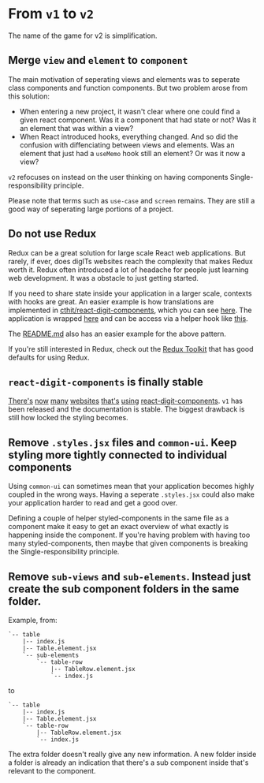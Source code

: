 # From `v1` to `v2`

The name of the game for v2 is simplification. 

## Merge `view` and `element` to `component`

The main motivation of seperating views and elements was to seperate class components and function components. But two problem arose from this solution:

* When entering a new project, it wasn't clear where one could find a given react component. Was it a component that had state or not? Was it an element that was within a view? 
* When React introduced hooks, everything changed. And so did the confusion with diffenciating between views and elements. Was an element that just had a `useMemo` hook still an element? Or was it now a view?

`v2` refocuses on instead on the user thinking on having components Single-responsibility principle. 

Please note that terms such as `use-case` and `screen` remains. They are still a good way of seperating large portions of a project.

## Do not use Redux

Redux can be a great solution for large scale React web applications. But rarely, if ever, does digITs websites reach the complexity that makes Redux worth it. Redux often introduced a lot of headache for people just learning web development. It was a obstacle to just getting started.

If you need to share state inside your application in a larger scale, contexts with hooks are great. An easier example is how translations are implemented in [cthit/react-digit-components](https://github.com/cthit/react-digit-components), which you can see [here](https://github.com/cthit/react-digit-components/blob/ab8a912df0cd63e59d24e7e848cabd477b0826ba/src/contexts/DigitTranslationsContext.js). The application is wrapped [here](https://github.com/cthit/react-digit-components/blob/ab8a912df0cd63e59d24e7e848cabd477b0826ba/src/declaratives/digit-providers/DigitProviders.declarative.jsx#L60) and can be access via a helper hook like [this](https://github.com/cthit/react-digit-components/blob/ab8a912df0cd63e59d24e7e848cabd477b0826ba/src/hooks/use-digit-translations.js#L24).

The [README.md](README.md) also has an easier example for the above pattern.

If you're still interested in Redux, check out the [Redux Toolkit](https://redux-toolkit.js.org/) that has good defaults for using Redux.

## `react-digit-components` is finally stable

[There's](https://mat.chalmers.it) [now](https://gamma.chalmers.it) [many](https://findit.chalmers.it) [websites](https://songbook.chalmers.it) [that's](https://suggestit.chalmers.it) [using](https://linkit.chalmers.it) [react-digit-components](https://eatit.chalmers.it). `v1` has been released and the documentation is stable. The biggest drawback is still how locked the styling becomes.

## Remove `.styles.jsx` files and `common-ui`. Keep styling more tightly connected to individual components

Using `common-ui` can sometimes mean that your application becomes highly coupled in the wrong ways. Having a seperate `.styles.jsx` could also make your application harder to read and get a good over. 

Defining a couple of helper styled-components in the same file as a component make it easy to get an exact overview of what exactly is happening inside the component. If you're having problem with having too many styled-components, then maybe that given components is breaking the Single-responsibility principle.

## Remove `sub-views` and `sub-elements`. Instead just create the sub component folders in the same folder.

Example, from:

```
`-- table
    |-- index.js
    |-- Table.element.jsx
    `-- sub-elements
        `-- table-row
            |-- TableRow.element.jsx
            `-- index.js
```

to

```
`-- table
    |-- index.js
    |-- Table.element.jsx
    `-- table-row
        |-- TableRow.element.jsx
        `-- index.js
```

The extra folder doesn't really give any new information. A new folder inside a folder is already an indication that there's a sub component inside that's relevant to the component.
